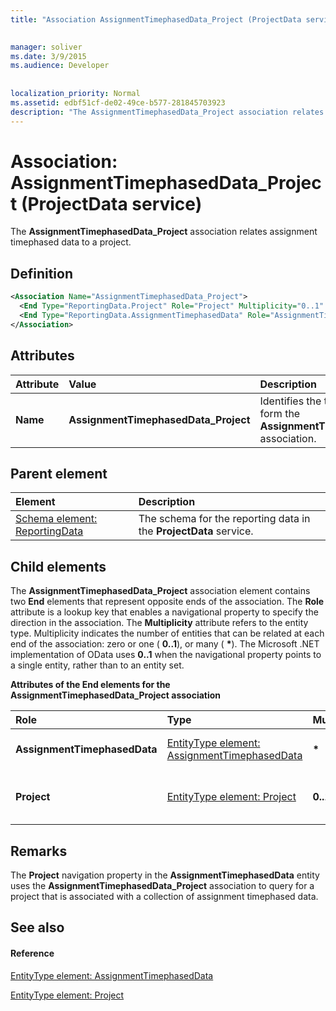 ```yaml
---
title: "Association AssignmentTimephasedData_Project (ProjectData service)"

 
manager: soliver
ms.date: 3/9/2015
ms.audience: Developer
 
 
localization_priority: Normal
ms.assetid: edbf51cf-de02-49ce-b577-281845703923
description: "The AssignmentTimephasedData_Project association relates assignment timephased data to a project."
---
```


# Association: AssignmentTimephasedData_Project (ProjectData service)

The **AssignmentTimephasedData_Project** association relates assignment timephased data to a project. 
  
## Definition

```XML
<Association Name="AssignmentTimephasedData_Project">
  <End Type="ReportingData.Project" Role="Project" Multiplicity="0..1" />
  <End Type="ReportingData.AssignmentTimephasedData" Role="AssignmentTimephasedData" Multiplicity="*" />
</Association>
```

## Attributes

|**Attribute**|**Value**|**Description**|
|:-----|:-----|:-----|
|**Name** <br/> |**AssignmentTimephasedData_Project** <br/> |Identifies the two entity types that form the **AssignmentTimephasedData_Project** association.  <br/> |
   
## Parent element

|**Element**|**Description**|
|:-----|:-----|
|[Schema element: ReportingData](schema-reportingdata-projectdata-service.md) <br/> |The schema for the reporting data in the **ProjectData** service.  <br/> |
   
## Child elements

The **AssignmentTimephasedData_Project** association element contains two **End** elements that represent opposite ends of the association. The **Role** attribute is a lookup key that enables a navigational property to specify the direction in the association. The **Multiplicity** attribute refers to the entity type. Multiplicity indicates the number of entities that can be related at each end of the association: zero or one ( **0..1**), or many ( **\***). The Microsoft .NET implementation of OData uses **0..1** when the navigational property points to a single entity, rather than to an entity set. 
  
**Attributes of the End elements for the AssignmentTimephasedData_Project association**

|**Role**|**Type**|**Multiplicity**|**Description**|
|:-----|:-----|:-----|:-----|
|**AssignmentTimephasedData** <br/> |[EntityType element: AssignmentTimephasedData](entitytype-assignmenttimephaseddata-projectdata-service.md) <br/> |**\*** <br/> |The collection of assignment timephased data in the reporting tables.  <br/> |
|**Project** <br/> |[EntityType element: Project](entitytype-project-projectdata-service.md) <br/> |**0..1** <br/> |The project object that is being referenced in the **AssignmentTimephasedData_Project** association.  <br/> |
   
## Remarks

The **Project** navigation property in the **AssignmentTimephasedData** entity uses the **AssignmentTimephasedData_Project** association to query for a project that is associated with a collection of assignment timephased data. 
  
## See also

#### Reference

[EntityType element: AssignmentTimephasedData](entitytype-assignmenttimephaseddata-projectdata-service.md)
  
[EntityType element: Project](entitytype-project-projectdata-service.md)

